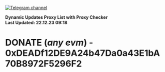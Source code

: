 [![Telegram channel](https://img.shields.io/endpoint?url=https://runkit.io/damiankrawczyk/telegram-badge/branches/master?url=https://t.me/n4z4v0d)](https://t.me/n4z4v0d) 

**Dynamic Updates Proxy List with Proxy Checker**  
**Last Updated: 22.12.23 09:18**

# DONATE (_any evm_) - 0xDEADf12DE9A24b47Da0a43E1bA70B8972F5296F2

